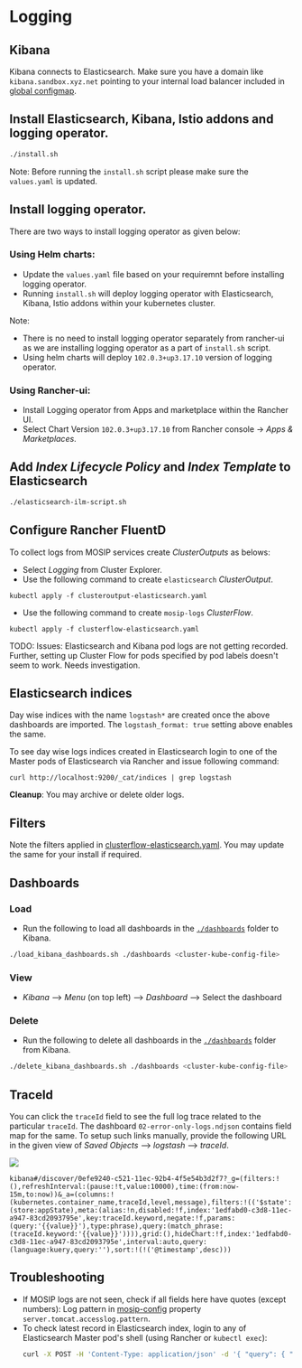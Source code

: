 # Logging

## Kibana
Kibana connects to Elasticsearch. Make sure you have a domain like `kibana.sandbox.xyz.net` pointing to your internal load balancer included in [global configmap](../mosip/global_configmap.yaml.sample).

## Install Elasticsearch, Kibana, Istio addons and logging operator.
```sh 
./install.sh
```
Note: Before running the `install.sh` script please make sure the `values.yaml` is updated. 

## Install logging operator. 
There are two ways to install logging operator as given below:

### Using Helm charts:

* Update the `values.yaml` file based on your requiremnt before installing logging operator.
* Running `install.sh` will deploy logging operator with Elasticsearch, Kibana, Istio addons within your kubernetes cluster.

Note: 
* There is no need to install logging operator separately from rancher-ui as we are installing logging operator as a part of `install.sh` script.
* Using helm charts will deploy `102.0.3+up3.17.10` version of logging operator.

### Using Rancher-ui:
* Install Logging operator from Apps and marketplace within the Rancher UI.
* Select Chart Version `102.0.3+up3.17.10` from Rancher console -> _Apps & Marketplaces_.

## Add _Index Lifecycle Policy_ and  _Index Template_ to Elasticsearch
```sh
./elasticsearch-ilm-script.sh
```
## Configure Rancher FluentD
To collect logs from MOSIP services create _ClusterOutputs_ as belows:
* Select _Logging_ from Cluster Explorer.
* Use the following command to create `elasticsearch` _ClusterOutput_.
```
kubectl apply -f clusteroutput-elasticsearch.yaml
```
* Use the following command to create `mosip-logs` _ClusterFlow_.
```
kubectl apply -f clusterflow-elasticsearch.yaml
```
    
TODO: Issues: Elasticsearch and Kibana pod logs are not getting recorded. Further, setting up Cluster Flow for pods specified by pod labels doesn't seem to work. Needs investigation.

## Elasticsearch indices 
Day wise indices with the name `logstash*` are created once the above dashboards are imported. The `logstash_format: true` setting above enables the same.

To see day wise logs indices created in Elasticsearch login to one of the Master pods of Elasticsearch via Rancher and issue following command:
```
curl http://localhost:9200/_cat/indices | grep logstash
```
**Cleanup**: You may archive or delete older logs.

## Filters
Note the filters applied in [clusterflow-elasticsearch.yaml](clusterflow-elasticsearch.yaml). You may update the same for your install if required. 

## Dashboards
### Load
* Run the following to load all dashboards in the [`./dashboards`](./dashboards) folder to Kibana.
```sh
./load_kibana_dashboards.sh ./dashboards <cluster-kube-config-file>
```
### View
* _Kibana_ --> _Menu_ (on top left) --> _Dashboard_ --> Select the dashboard
### Delete
* Run the following to delete all dashboards in the [`./dashboards`](./dashboards) folder from Kibana.
```sh
./delete_kibana_dashboards.sh ./dashboards <cluster-kube-config-file>
```

## TraceId
You can click the `traceId` field to see the full log trace related to the particular `traceId`. The dashboard `02-error-only-logs.ndjson` contains field map for the same.  To setup such links manually, provide the following URL in the given view of _Saved Objects_ --> _logstash_ --> _traceId_.

![](../docs/_images/traceid-kibana-setting.png)
 
```
kibana#/discover/0efe9240-c521-11ec-92b4-4f5e54b3d2f7?_g=(filters:!(),refreshInterval:(pause:!t,value:10000),time:(from:now-15m,to:now))&_a=(columns:!(kubernetes.container_name,traceId,level,message),filters:!(('$state':(store:appState),meta:(alias:!n,disabled:!f,index:'1edfabd0-c3d8-11ec-a947-83cd2093795e',key:traceId.keyword,negate:!f,params:(query:'{{value}}'),type:phrase),query:(match_phrase:(traceId.keyword:'{{value}}')))),grid:(),hideChart:!f,index:'1edfabd0-c3d8-11ec-a947-83cd2093795e',interval:auto,query:(language:kuery,query:''),sort:!(!('@timestamp',desc)))
```

## Troubleshooting
* If MOSIP logs are not seen, check if all fields here have quotes (except numbers):
Log pattern in [mosip-config](https://github.com/mosip/mosip-config/blob/develop3-v3/application-default.properties) property `server.tomcat.accesslog.pattern`.
* To check latest record in Elasticsearch index, login to any of Elasticsearch Master pod's shell (using Rancher or `kubectl exec`):
    ```sh
    curl -X POST -H 'Content-Type: application/json' -d '{ "query": { "match_all": {} }, "size": 1, "sort": [ { "@timestamp": { "order": "desc" } } ] }' http://localhost:9200/<index-name>/_search
    ```
